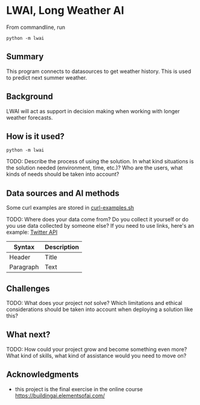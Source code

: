 # LWAI, Long Weather AI

From commandline, run 
```
python -m lwai
```

## Summary

This program connects to datasources to get weather history. This is used to predict next summer weather.

## Background

LWAI will act as support in decision making when working with longer weather forecasts. 

## How is it used?

```
python -m lwai
```

TODO:
Describe the process of using the solution. In what kind situations is the solution needed (environment, time, etc.)? Who are the users, what kinds of needs should be taken into account?

## Data sources and AI methods

Some curl examples are stored in [curl-examples.sh](/curl-examples.sh)

TODO:
Where does your data come from? Do you collect it yourself or do you use data collected by someone else?
If you need to use links, here's an example:
[Twitter API](https://developer.twitter.com/en/docs)

| Syntax      | Description |
| ----------- | ----------- |
| Header      | Title       |
| Paragraph   | Text        |

## Challenges

TODO:
What does your project _not_ solve? Which limitations and ethical considerations should be taken into account when deploying a solution like this?

## What next?

TODO:
How could your project grow and become something even more? What kind of skills, what kind of assistance would you  need to move on? 

## Acknowledgments

* this project is the final exercise in the online course https://buildingai.elementsofai.com/